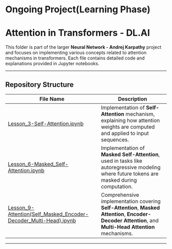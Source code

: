 # Ongoing Project(Learning Phase) 



# Attention in Transformers - DL.AI

This folder is part of the larger **Neural Network - Andrej Karpathy** project and focuses on implementing various concepts related to attention mechanisms in transformers. Each file contains detailed code and explanations provided in Jupyter notebooks.

---

## Repository Structure


| File Name | Description |
|-----------|-------------|
| [Lesson_3-Self-Attention.ipynb]([Lesson_3-Self-Attention.ipynb](https://github.com/Mofazzal874/Neural-Network-Andrej-Karpathy/blob/main/Attention%20in%20Transformer%20-%20DL.AI/Lesson_3-Self-Attention.ipynb)) | Implementation of **Self-Attention** mechanism, explaining how attention weights are computed and applied to input sequences. |
| [Lesson_6-Masked_Self-Attention.ipynb]([Lesson_6-Masked_Self-Attention.ipynb](https://github.com/Mofazzal874/Neural-Network-Andrej-Karpathy/blob/main/Attention%20in%20Transformer%20-%20DL.AI/Lesson_6-Masked_Self-Attention.ipynb)) | Implementation of **Masked Self-Attention**, used in tasks like autoregressive modeling where future tokens are masked during computation. |
| [Lesson_9-Attention(Self_Masked_Encoder-Decoder_Multi-Head).ipynb]([Lesson_9-Attention%28Self_Masked_Encoder-Decoder_Multi-Head%29.ipynb](https://github.com/Mofazzal874/Neural-Network-Andrej-Karpathy/blob/main/Attention%20in%20Transformer%20-%20DL.AI/Lesson_9-Attention(%20Self_Masked_Encoder-Decoder_Multi-Head).ipynb)) | Comprehensive implementation covering **Self-Attention**, **Masked Attention**, **Encoder-Decoder Attention**, and **Multi-Head Attention** mechanisms. 

---
